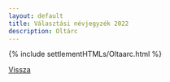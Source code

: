 ```yaml
---
layout: default
title: Választási névjegyzék 2022
description: Oltárc
---
```


{% include settlementHTMLs/Oltaarc.html %}

[Vissza](./)